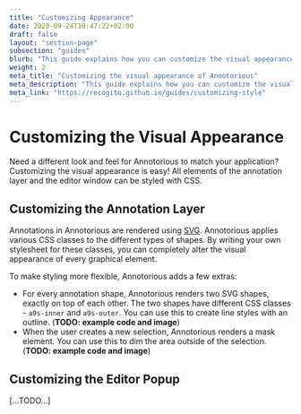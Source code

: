 ```yaml
---
title: "Customizing Appearance"
date: 2020-09-24T10:47:22+02:00
draft: false
layout: "section-page"
subsection: "guides"
blurb: "This guide explains how you can customize the visual appearance of annotations, and apply your own style rules by implementing a Formatter function."
weight: 2
meta_title: "Customizing the visual appearance of Annotorious"
meta_description: "This guide explains how you can customize the visual appearance of annotations, and apply your own style rules by implementing a Formatter function."
meta_link: "https://recogito.github.io/guides/customizing-style"
---
```


# Customizing the Visual Appearance

Need a different look and feel for Annotorious to match your application? Customizing
the visual appearance is easy! All elements of the annotation layer and the editor window
can be styled with CSS.

## Customizing the Annotation Layer

Annotations in Annotorious are rendered using [SVG](https://developer.mozilla.org/en-US/docs/Web/SVG).
Annotorious applies various CSS classes to the different types of shapes. By writing your own stylesheet
for these classes, you can completely alter the visual appearance of every graphical element.

To make styling more flexible, Annotorious adds a few extras:

- For every annotation shape, Annotorious renders two SVG shapes, exactly on top of each other. The two shapes
  have different CSS classes - `a9s-inner` and `a9s-outer`. You can use this to create line styles with an outline.
  (__TODO: example code and image__)
- When the user creates a new selection, Annotorious renders a mask element. You can use this to dim the area outside
  of the selection. (__TODO: example code and image__)

## Customizing the Editor Popup

[...TODO...]
